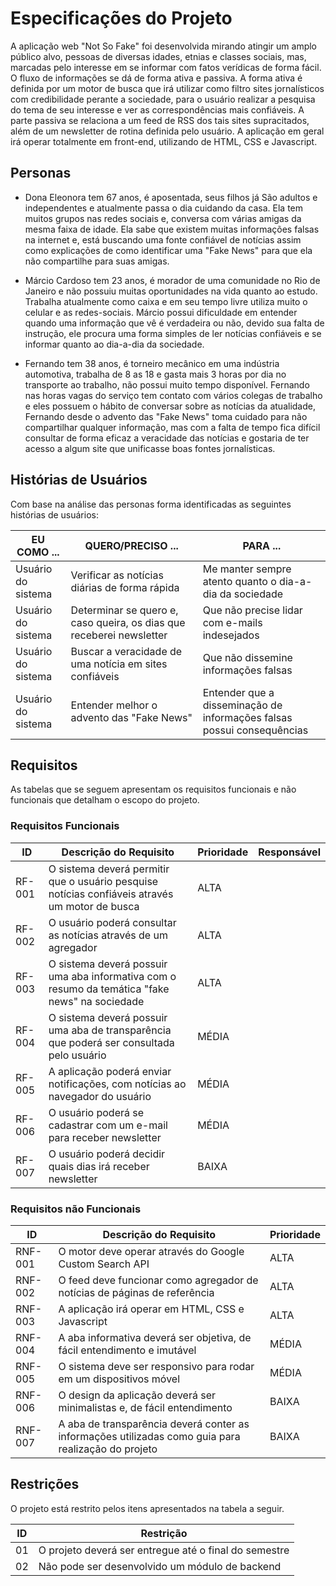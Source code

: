 # Especificações do Projeto

A aplicação web "Not So Fake" foi desenvolvida mirando atingir um amplo público alvo, pessoas de diversas idades, etnias e classes sociais, mas, marcadas pelo 
interesse em se informar com fatos verídicas de forma fácil. O fluxo de informações se dá de forma ativa e passiva. A forma ativa é definida por um motor de busca 
que irá utilizar como filtro sites jornalísticos com credibilidade perante a sociedade, para o usuário realizar a pesquisa do tema de seu interesse e ver as 
correspondências mais confiáveis. A parte passiva se relaciona a um feed de RSS dos tais sites supracitados, além de um newsletter de rotina definida pelo usuário. 
A aplicação em geral irá operar totalmente em front-end, utilizando de HTML, CSS e Javascript.

## Personas

- Dona Eleonora tem 67 anos, é aposentada, seus filhos já São adultos e independentes e atualmente passa o dia cuidando da casa. Ela tem muitos grupos nas redes 
  sociais e, conversa com várias amigas da mesma faixa de idade. Ela sabe que existem muitas informações falsas na internet e, está buscando uma fonte confiável de 
  notícias assim como explicações de como identificar uma "Fake News" para que ela não compartilhe para suas amigas.

- Márcio Cardoso tem 23 anos, é morador de uma comunidade no Rio de Janeiro e não possuiu muitas oportunidades na vida quanto ao estudo. Trabalha atualmente como 
  caixa e em seu tempo livre utiliza muito o celular e as redes-sociais. Márcio possui dificuldade em entender quando uma informação que vê é verdadeira ou não, 
  devido sua falta de instrução, ele procura uma forma simples de ler notícias confiáveis e se informar quanto ao dia-a-dia da sociedade.
  
- Fernando tem 38 anos, é torneiro mecânico em uma indústria automotiva, trabalha de 8 as 18 e gasta mais 3 horas por dia no transporte ao trabalho, não possui
  muito tempo disponível. Fernando nas horas vagas do serviço tem contato com vários colegas de trabalho e eles possuem o hábito de conversar sobre as notícias da 
  atualidade, Fernando desde o advento das "Fake News" toma cuidado para não compartilhar qualquer informação, mas com a falta de tempo fica difícil consultar de 
  forma eficaz a veracidade das notícias e gostaria de ter acesso a algum site que unificasse boas fontes jornalísticas.

## Histórias de Usuários

Com base na análise das personas forma identificadas as seguintes histórias de usuários:

|EU COMO ... | QUERO/PRECISO ... |PARA ... |
|------------|-------------------|---------|
|Usuário do sistema | Verificar as notícias diárias de forma rápida | Me manter sempre atento quanto o dia-a-dia da sociedade |
|Usuário do sistema | Determinar se quero e, caso queira, os dias que receberei newsletter | Que não precise lidar com e-mails indesejados |
|Usuário do sistema | Buscar a veracidade de uma notícia em sites confiáveis | Que não dissemine informações falsas |
|Usuário do sistema | Entender melhor o advento das "Fake News" | Entender que a disseminação de informações falsas possui consequências |

## Requisitos

As tabelas que se seguem apresentam os requisitos funcionais e não funcionais que detalham o escopo do projeto.

### Requisitos Funcionais

|ID      | Descrição do Requisito  | Prioridade | Responsável |
|--------|-------------------------|------------|-------------|
| RF-001 | O sistema deverá permitir que o usuário pesquise notícias confiáveis através um motor de busca | ALTA | |
| RF-002 | O usuário poderá consultar as notícias através de um agregador | ALTA | |
| RF-003 | O sistema deverá possuir uma aba informativa com o resumo da temática "fake news" na sociedade | ALTA | |
| RF-004 | O sistema deverá possuir uma aba de transparência que poderá ser consultada pelo usuário | MÉDIA | |
| RF-005 | A aplicação poderá enviar notificações, com notícias ao navegador do usuário | MÉDIA | |
| RF-006 | O usuário poderá se cadastrar com um e-mail para receber newsletter | MÉDIA | |
| RF-007 | O usuário poderá decidir quais dias irá receber newsletter | BAIXA | |

### Requisitos não Funcionais

|ID       | Descrição do Requisito  |Prioridade |
|---------|-------------------------|-----------|
| RNF-001 | O motor deve operar através do Google Custom Search API | ALTA |
| RNF-002 | O feed deve funcionar como agregador de notícias de páginas de referência | ALTA |
| RNF-003 | A aplicação irá operar em HTML, CSS e Javascript | ALTA | 
| RNF-004 | A aba informativa deverá ser objetiva, de fácil entendimento e imutável | MÉDIA |
| RNF-005 | O sistema deve ser responsivo para rodar em um dispositivos móvel | MÉDIA |
| RNF-006 | O design da aplicação deverá ser minimalistas e, de fácil entendimento | BAIXA |
| RNF-007 | A aba de transparência deverá conter as informações utilizadas como guia para realização do projeto | BAIXA |

## Restrições

O projeto está restrito pelos itens apresentados na tabela a seguir.

|ID| Restrição                                             |
|--|-------------------------------------------------------|
|01| O projeto deverá ser entregue até o final do semestre |
|02| Não pode ser desenvolvido um módulo de backend        |
